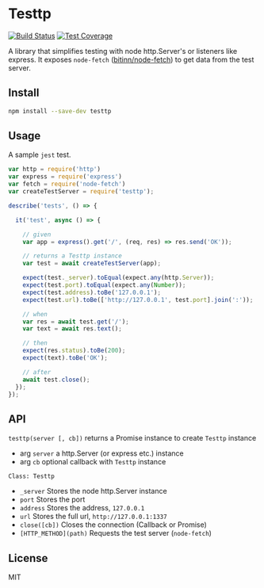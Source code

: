 # Testtp

[![Build Status](https://travis-ci.org/janstuemmel/testtp.svg?branch=master)](https://travis-ci.org/janstuemmel/testtp)
[![Test Coverage](https://codeclimate.com/github/janstuemmel/testtp/badges/coverage.svg)](https://codeclimate.com/github/janstuemmel/testtp/coverage)

A library that simplifies testing with node http.Server's or listeners like express.
It exposes `node-fetch` ([bitinn/node-fetch](https://github.com/bitinn/node-fetch)) to get data from the test server.

## Install

```sh
npm install --save-dev testtp 
```

## Usage

A sample `jest` test.

```js
var http = require('http')
var express = require('express')
var fetch = require('node-fetch')
var createTestServer = require('testtp');

describe('tests', () => {

  it('test', async () => {

    // given
    var app = express().get('/', (req, res) => res.send('OK'));

    // returns a Testtp instance
    var test = await createTestServer(app);

    expect(test._server).toEqual(expect.any(http.Server));
    expect(test.port).toEqual(expect.any(Number));
    expect(test.address).toBe('127.0.0.1');
    expect(test.url).toBe(['http://127.0.0.1', test.port].join(':'));

    // when
    var res = await test.get('/');
    var text = await res.text();

    // then
    expect(res.status).toBe(200);
    expect(text).toBe('OK');

    // after
    await test.close();
  });
});

```

## API

`testtp(server [, cb])` returns a Promise instance to create `Testtp` instance
  * arg `server` a http.Server (or express etc.) instance
  * arg `cb` optional callback with `Testtp` instance

`Class: Testtp`
  * `_server` Stores the node http.Server instance
  * `port` Stores the port
  * `address` Stores the address, `127.0.0.1`
  * `url` Stores the full url, `http://127.0.0.1:1337`
  * `close([cb])` Closes the connection (Callback or Promise)
  * `[HTTP_METHOD](path)` Requests the test server (`node-fetch`)

## License

MIT

